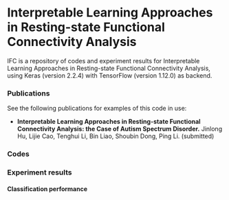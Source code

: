 # Interpretable Learning Approaches in Resting-state Functional Connectivity Analysis
IFC is a repository of codes and experiment results for Interpretable Learning Approaches in Resting-state Functional Connectivity Analysis, using Keras (version 2.2.4) with TensorFlow (version 1.12.0) as backend.
### Publications
See the following publications for examples of this code in use:
 * **Interpretable Learning Approaches in Resting-state Functional Connectivity Analysis: the Case of Autism Spectrum Disorder.** Jinlong Hu, Lijie Cao, Tenghui Li, Bin Liao, Shoubin Dong, Ping Li. (submitted)

### Codes


### Experiment results
 
#### Classification performance
